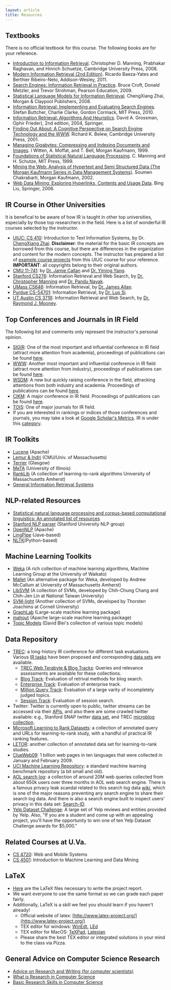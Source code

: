 ```yaml
---
layout: article
title: Resources
---
```


## Textbooks
There is no official textbook for this course. The following books are for your reference. 

 - [Introduction to Information Retrieval](http://nlp.stanford.edu/IR-book/).
   Christopher D. Manning, Prabhakar Raghavan, and Hinrich Schuetze,
   Cambridge University Press, 2008.
 - [Modern Information Retrieval (2nd Edition)](http://mir2ed.org/). Ricardo
   Baeza-Yates and Berthier Ribeiro-Neto, Addison-Wesley, 2011.
 - [Search Engines: Information Retrieval in
   Practice](http://www.pearsonhighered.com/croft1epreview/). Bruce Croft,
   Donald Metzler, and Trevor Strohman, Pearson Education, 2009.
 - [Statistical Language Models for Information
   Retrieval](http://www.morganclaypool.com/doi/abs/10.2200/S00158ED1V01Y200811HLT001).
   ChengXiang Zhai, Morgan & Claypool Publishers, 2008.
 - [Information Retrieval: Implementing and Evaluating Search
   Engines](http://www.ir.uwaterloo.ca/book/). Stefan
   Buttcher, Charlie Clarke, Gordon Cormack, MIT Press, 2010.
 - [Information Retrieval: Algorithms And
   Heuristics](http://www.springer.com/computer/book/978-1-4020-3003-1). David A. Grossman,  Ophir Frieder), 2nd edition, 2004, Springer.
 - [Finding Out About: A Cognitive Perspective on Search Engine Technology and
   the WWW](http://cseweb.ucsd.edu/~rik/foa/). Richard K. Belew, Cambridge
   University Press, 2001.
 - [Managing Gigabytes: Compressing and
   Indexing Documents and Images](http://ww2.cs.mu.oz.au/~alistair/mg/). I
   Witten, A. Moffat, and T. Bell, Morgan Kaufmann, 1999.
 - [Foundations of Statistical Natural Language
   Processing](http://nlp.stanford.edu/fsnlp/). C. Manning and H. Schutze,
   MIT Press, 1999. 
 - [Mining the Web: Analysis of Hypertext and Semi
   Structured Data (The Morgan Kaufmann Series in Data Management
   Systems)](http://www.cse.iitb.ac.in/~soumen/mining-the-web/). Soumen
   Chakrabarti, Morgan Kaufmann, 2002.
 - [Web Data Mining: Exploring Hyperlinks, Contents and Usage
   Data](http://www.cs.uic.edu/~liub/WebMiningBook.html). Bing Liu,
   Springer, 2006.

## IR Course in Other Universities
It is benefical to be aware of how IR is taught in other top universities, especially by those top researchers in the field. Here is a list of wonderful IR courses selected by the instructor.

 - [UIUC: CS 410](http://times.cs.uiuc.edu/course/410s14/): Introduction to Text Information Systems, by Dr. [ChengXiang Zhai](http://web.engr.illinois.edu/~czhai/). **Disclaimer**: the material for the basic IR concepts are borrowed from this course, but there are differences in the organization and content for the modern concepts. The instructor has prepared a list of [example course projects]({{site.baseurl}}/past-projects.html) from this UIUC course for your reference. **IMPORTANT**: all copyrights belong to their original authors. 
 - [CMU 11-741](http://boston.lti.cs.cmu.edu/classes/11-741/): by [Dr. Jamie Callan](http://www.cs.cmu.edu/~callan/index.html) and [Dr. Yiming Yang](http://www.cs.cmu.edu/~yiming/index.html).
 - [Stanford CS276](http://web.stanford.edu/class/cs276/): Information Retrieval and Web Search, by [Dr. Christopher Manning](http://nlp.stanford.edu/~manning/) and [Dr. Pandu Nayak](http://www.pandunayak.com/).
 - [UMass CS646](http://ciir.cs.umass.edu/~allan/cs646/): Information Retrieval, by [Dr. James Allan](http://ciir.cs.umass.edu/~allan/).
 - [Purdue CS-54701](https://www.cs.purdue.edu/homes/lsi/CS547_2013_Spring/CS54701.html): Information Retrieval, by [Dr. Luo Si](https://www.cs.purdue.edu/homes/lsi/).
 - [UT Austin CS 371R](http://www.cs.utexas.edu/~mooney/ir-course/): Information Retrieval and Web Search, by [Dr. Raymond J. Mooney](http://www.cs.utexas.edu/users/mooney/).

## Top Conferences and Journals in IR Field
The following list and comments only represent the instructor's personal opinion.

- [SIGIR](http://sigir.org/): One of the most important and influential conference in IR field (attract more attention from academia), proceedings of publications can be found [here](http://dl.acm.org/event.cfm?id=RE160).
- [WWW](http://www.www2014.wwwconference.org/): Another most important and influential conference in IR field (attract more attention from industry), proceedings of publications can be found [here](http://dl.acm.org/event.cfm?id=RE334).
- [WSDM](http://www.wsdm-conference.org/): A new but quickly raising conference in the field, attracking attentions from both industry and academia. Proceedings of publications can be found [here](http://dl.acm.org/event.cfm?id=RE102).
- [CIKM](http://cikmconference.org/): A major conference in IR field. Proceedings of publications can be found [here](http://dl.acm.org/event.cfm?id=RE302).
- [TOIS](http://tois.acm.org/): One of major journals for IR field. 
- If you are interested in rankings or indices of those conferences and journals, you may take a look at [Google Scholar's Metrics](http://scholar.google.com/citations?view_op=top_venues&hl=en). IR is under this [category](http://scholar.google.com/citations?view_op=top_venues&hl=en&vq=eng_databasesinformationsystems).

## IR Toolkits

 - [Lucene](http://lucene.apache.org) (Apache)
 - [Lemur & Indri](http://www.lemurproject.org/) (CMU/Univ. of Massachusetts)
 - [Terrier](http://terrier.org/) (Glasgow)
 - [MeTA](http://meta-toolkit.github.io/meta/) (University of Illinois)
 - [RankLib](http://people.cs.umass.edu/~vdang/ranklib.html) (A collection of learning-to-rank algorithms University of Massachusetts Amherst)
 - [General Information Retrieval
   Systems](http://bit.csc.lsu.edu/~kraft/retrieval.html)

## NLP-related Resources

 - [Statistical natural language processing and corpus-based computational
   linguistics: An annotated list of
   resources](http://www-nlp.stanford.edu/links/statnlp.html)
 - [Stanford NLP parser](http://nlp.stanford.edu/software/lex-parser.shtml) (Stanford University NLP group)
 - [OpenNLP](http://opennlp.apache.org/) (Apache)
 - [LingPipe](http://alias-i.com/lingpipe/) (Jave-based)
 - [NLTK](http://www.nltk.org/)(Python-based)

## Machine Learning Toolkits
 - [Weka](http://www.cs.waikato.ac.nz/ml/weka/) (A rich collection of machine learning algorithms, Machine Learning Group at the University of Waikato)
 - [Mallet](http://mallet.cs.umass.edu/) (An alternative package for Weka, developed by Andrew McCallum at University of Massachusetts Amherst)
 - [LibSVM](http://www.csie.ntu.edu.tw/~cjlin/libsvm/) (A collection of SVMs, developed by Chih-Chung Chang and Chih-Jen Lin at National Taiwan University)
 - [SVM-light](http://svmlight.joachims.org/) (Another collection of SVMs, developed by Thorsten Joachims at Cornell University)
 - [GraphLab](http://graphlab.org/projects/index.html) (Large-scale machine learning package)
 - [mahout](http://mahout.apache.org/users/basics/algorithms.html) (Apache large-scale machine learning package)
 - [Topic Models](http://www.cs.princeton.edu/~blei/topicmodeling.html) (David Blei's collection of various topic models)

## Data Repository
 - [TREC](http://trec.nist.gov/): a long-history IR conference for different task evaluations. Various [IR tasks](http://trec.nist.gov/tracks.html) have been proposed and corresponding [data sets](http://trec.nist.gov/data.html) are available.
	 - [TREC Web,Terabyte & Blog Tracks](http://ir.dcs.gla.ac.uk/test_collections/): Queries and relevance assessments are available for these collections.
	 - [Blog Track](http://trec.nist.gov/data/blog.html): Evaluation of retrival methods for blog search.
	 - [Enterprise Track](http://trec.nist.gov/data/enterprise.html): Evaluation of enterprise track.
	 - [Million Query Track](http://trec.nist.gov/data/million.query09.html): Evaluation of a large varity of incompletely judged topics.
	 - [Session Track](http://trec.nist.gov/data/session.html): Evaluation of session search.
 - Twitter: Twitter is currently open to public, twitter streams can be accessed via their [APIs](https://dev.twitter.com/), and also there are some crawled twitter available: e.g., Stanford SNAP twitter [data set](https://dev.twitter.com/), and TREC [microblog collection](http://trec.nist.gov/data/tweets/).
 - [Microsoft Learning to Rank Datasets](http://research.microsoft.com/en-us/projects/mslr/): a collection of annotated query and URLs for learning-to-rank study, with a handful of practical IR ranking features.
 - [LETOR](http://research.microsoft.com/en-us/um/beijing/projects/letor/): another collection of annotated data set for learning-to-rank studies.
 - [ClueWeb09](http://lemurproject.org/clueweb09/): 1 billion web pages in ten languages that were collected in January and February 2009.
 - [UCI Machine Learning Repository](http://archive.ics.uci.edu/ml/datasets.html): a standard machine learning benchmark repository (a bit small and old).
 - [AOL search log](http://www.gregsadetsky.com/aol-data/): a collection of around 20M web queries collected from about 650k users over three months in AOL web search engine. There is a famous privacy leak scandal related to this search log data [wiki](http://en.wikipedia.org/wiki/AOL_search_data_leak), which is one of the major reasons preventing any search engine to share their search log data. And there is also a search engine built to inspect users' privacy in this data set: [Search-ID](https://search-id.com/).
 - [Yelp Dataset Challenge](http://www.yelp.com/dataset_challenge): A large set of Yelp reviews and entities provided by Yelp. Also, "If you are a student and come up with an appealing project, you’ll have the opportunity to win one of ten Yelp Dataset Challenge awards for $5,000." 


## Related Courses at U.Va.

 - [CS 4720](http://rabi.phys.virginia.edu/mySIS/CS2/sectiontip.php?Semester=1148&ClassNumber=18394): Web and Mobile Systems
 - [CS 4501](http://rabi.phys.virginia.edu/mySIS/CS2/sectiontip.php?Semester=1148&ClassNumber=20166): Introduction to Machine Learning and Data Mining

## LaTeX

 - [Here]({{site.baseurl}}/docs/cs6501-templates.zip) are the LaTeX files necessary to
   write the project report.
 - We want everyone to use the same format so we can grade each paper fairly.
 - Additionally, LaTeX is a skill we feel you should learn if you haven't
   already!
	- Official website of latex: [http://www.latex-project.org/](http://www.latex-project.org/)
	- TEX editor for windows: [WinEdt](http://winedt.com/), [LEd](http://www.latexeditor.org/)
	- TEX editor for MacOS: [TeXPad](https://www.texpadapp.com/), [Latexian](http://tacosw.com/latexian/)
	- Please share the best TEX editor or integrated solutions in your mind to the class via Pizza.

## General Advice on Computer Science Research

 - [Advice on Research and Writing (for computer
   scientists)](http://www.cs.cmu.edu/afs/cs.cmu.edu/user/mleone/web/how-to.html)
 - [What is Research in Computer
   Science](http://www.dcs.gla.ac.uk/~johnson/teaching/research_skills/research.html)
 - [Basic Research Skills in Computer
   Science](http://www.dcs.gla.ac.uk/~johnson/teaching/research_skills/basics.html)
